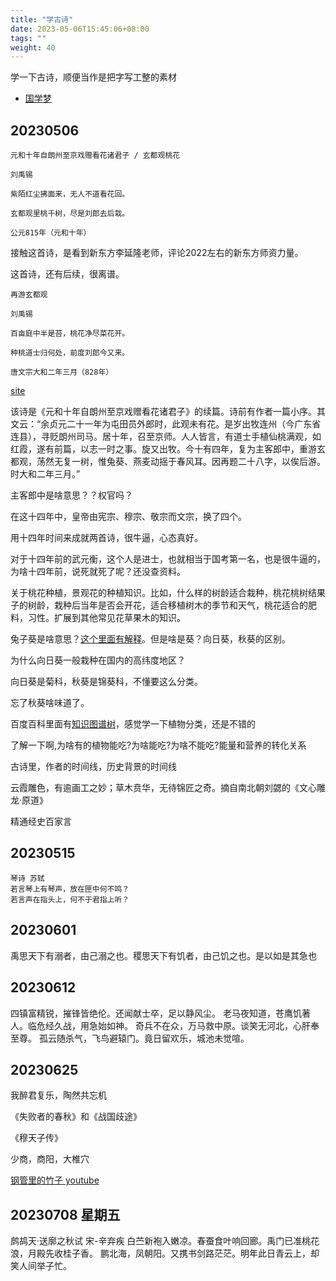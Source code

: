 ```yaml
---
title: "学古诗"
date: 2023-05-06T15:45:06+08:00
tags: ""
weight: 40
---
```


学一下古诗，顺便当作是把字写工整的素材

+ [国学梦](http://www.guoxuemeng.com)

## 20230506
```
元和十年自朗州至京戏赠看花诸君子 / 玄都观桃花

刘禹锡

紫陌红尘拂面来，无人不道看花回。

玄都观里桃千树，尽是刘郎去后栽。

公元815年（元和十年）
```

接触这首诗，是看到新东方李延隆老师，评论2022左右的新东方师资力量。

这首诗，还有后续，很离谱。

```
再游玄都观 

刘禹锡

百亩庭中半是苔，桃花净尽菜花开。

种桃道士归何处，前度刘郎今又来。

唐文宗大和二年三月（828年）
```
[site](http://www.guoxuemeng.com/mingju/431382.html)

该诗是《元和十年自朗州至京戏赠看花诸君子》的续篇。诗前有作者一篇小序。其文云：“余贞元二十一年为屯田员外郎时，此观未有花。是岁出牧连州（今广东省连县），寻贬朗州司马。居十年，召至京师。人人皆言，有道士手植仙桃满观，如红霞，遂有前篇，以志一时之事。旋又出牧。今十有四年，复为主客郎中，重游玄都观，荡然无复一树，惟兔葵、燕麦动摇于春风耳。因再题二十八字，以俟后游。时大和二年三月。”

主客郎中是啥意思？？权官吗？

在这十四年中，皇帝由宪宗、穆宗、敬宗而文宗，换了四个。

用十四年时间来成就两首诗，很牛逼，心态真好。

对于十四年前的武元衡，这个人是进士，也就相当于国考第一名，也是很牛逼的，为啥十四年前，说死就死了呢？还没查资料。

关于桃花种植，景观花的种植知识。比如，什么样的树龄适合栽种，桃花桃树结果子的树龄，栽种后当年是否会开花，适合移植树木的季节和天气，桃花适合的肥料，习性。扩展到其他常见花草果木的知识。

兔子葵是啥意思？[这个里面有解释](https://cidian.qianp.com/ci/%E5%85%94%E8%91%B5)。但是啥是葵？向日葵，秋葵的区别。

为什么向日葵一般栽种在国内的高纬度地区？

向日葵是菊科，秋葵是锦葵科，不懂要这么分类。

忘了秋葵啥味道了。

百度百科里面有[知识图谱树](https://baike.baidu.com/lemmagraph/graphview?lemmaId=2659935&featureId=045b9b9009ee72890832d82b&classify=tree&fromModule=lemma_graph-tree)，感觉学一下植物分类，还是不错的

了解一下啊,为啥有的植物能吃?为啥能吃?为啥不能吃?能量和营养的转化关系


古诗里，作者的时间线，历史背景的时间线

云霞雕色，有逾画工之妙；草木贲华，无待锦匠之奇。摘自南北朝刘勰的《文心雕龙·原道》


精通经史百家言

## 20230515

```
琴诗 苏轼
若言琴上有琴声，放在匣中何不鸣？
若言声在指头上，何不于君指上听？
```

## 20230601

禹思天下有溺者，由己溺之也。稷思天下有饥者，由己饥之也。是以如是其急也

## 20230612

四镇富精锐，摧锋皆绝伦。还闻献士卒，足以静风尘。
老马夜知道，苍鹰饥著人。临危经久战，用急始如神。
奇兵不在众，万马救中原。谈笑无河北，心肝奉至尊。
孤云随杀气，飞鸟避辕门。竟日留欢乐，城池未觉喧。

## 20230625

我醉君复乐，陶然共忘机

《失败者的春秋》和《战国歧途》

《穆天子传》

少商，商阳，大椎穴

[钢管里的竹子 youtube](https://www.youtube.com/watch?v=jZQXjPv57PQ)

## 20230708 星期五

鹧鸪天·送廓之秋试
宋-辛弃疾
白苎新袍入嫩凉。春蚕食叶响回廊。禹门已准桃花浪，月殿先收桂子香。
鹏北海，凤朝阳。又携书剑路茫茫。明年此日青云上，却笑人间举子忙。
